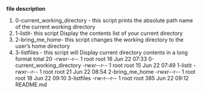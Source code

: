 **file description**
1. 0-current_working_directory - this script prints the absolute path name of the current working directory
2. 1-listit- this script Display the contents list of your current directory
3. 2-bring_me_home- this script changes the working directory to the user’s home directory
4. 3-listfiles - this script will Display current directory contents in a long format
   total 20                                                                                                                         -rwxr--r-- 1 root root  16 Jun 22 07:33 0-current_working_directory                                                              -rwxr--r-- 1 root root  15 Jun 22 07:49 1-listit                                                                                 -rwxr--r-- 1 root root  21 Jun 22 08:54 2-bring_me_home                                                                          -rwxr--r-- 1 root root  18 Jun 22 09:10 3-listfiles                                                                              -rw-r--r-- 1 root root 385 Jun 22 09:12 README.md
